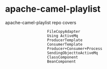 # apache-camel-playlist


apache-camel-playlist repo covers

                       FileCopyAdapter
                       Using ActiveMq
                       ProducerTemplate 
                       ConsumerTemplate
                       Producer+Consumer+Process
                       SendingObjecttoActiveMq
                       ClassComponent
                       BeanComponent
                       
